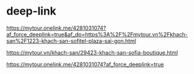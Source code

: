 # deep-link

https://mytour.onelink.me/4281031074?af_force_deeplink=true&af_dp=https%3A%2F%2Fmytour.vn%2Fkhach-san%2F1223-khach-san-sofitel-plaza-sai-gon.html

https://mytour.vn/khach-san/29423-khach-san-sofia-boutique.html


https://mytour.onelink.me/4281031074?af_force_deeplink=true
